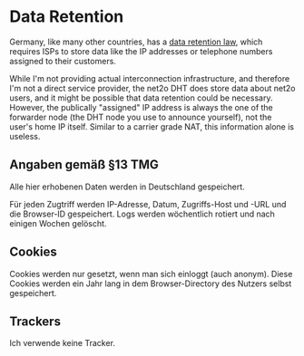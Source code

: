 # Data Retention #

Germany, like many other countries, has a [data retention
law](https://dejure.org/gesetze/TKG/113b.html), which requires ISPs to
store data like the IP addresses or telephone numbers assigned to
their customers.

While I'm not providing actual interconnection infrastructure, and
therefore I'm not a direct service provider, the net2o DHT does store
data about net2o users, and it might be possible that data retention
could be necessary. However, the publically "assigned" IP address is
always the one of the forwarder node (the DHT node you use to announce
yourself), not the user's home IP itself.  Similar to a carrier grade
NAT, this information alone is useless.

## Angaben gemäß §13 TMG ##

Alle hier erhobenen Daten werden in Deutschland gespeichert.

Für jeden Zugtriff werden IP-Adresse, Datum, Zugriffs-Host und -URL
und die Browser-ID gespeichert. Logs werden wöchentlich rotiert und
nach einigen Wochen gelöscht.

## Cookies ##

Cookies werden nur gesetzt, wenn man sich einloggt (auch
anonym). Diese Cookies werden ein Jahr lang in dem Browser-Directory
des Nutzers selbst gespeichert.

## Trackers ##

Ich verwende keine Tracker.